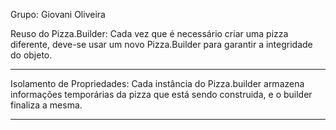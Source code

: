 Grupo: Giovani Oliveira

Reuso do Pizza.Builder: Cada vez que é necessário criar uma pizza diferente, deve-se usar um novo Pizza.Builder para garantir a integridade do objeto.
___
Isolamento de Propriedades: Cada instância do Pizza.builder armazena informações temporárias da pizza que está sendo construida, e o builder finaliza a mesma.
___

